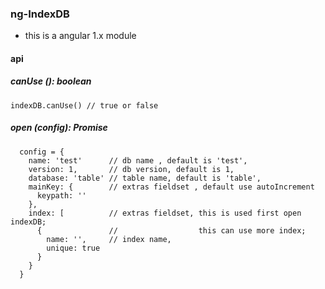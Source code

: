 ### ng-IndexDB

- this is a angular 1.x module

#### api

##### canUse (): boolean
```
indexDB.canUse() // true or false
```

##### open (config): Promise
```
  config = {
    name: 'test'      // db name , default is 'test',
    version: 1,       // db version, default is 1,
    database: 'table' // table name, default is 'table',
    mainKey: {        // extras fieldset , default use autoIncrement 
      keypath: ''   
    },
    index: [          // extras fieldset, this is used first open indexDB;
      {               //                  this can use more index;
        name: '',     // index name,
        unique: true
      } 
    }
  }
``` 

##### 